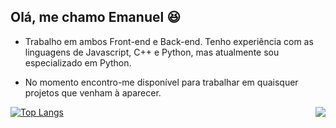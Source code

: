 ## Olá, me chamo Emanuel :laughing:

- Trabalho em ambos Front-end e Back-end. Tenho experiência com as linguagens de Javascript, C++ e Python, mas atualmente sou especializado em Python.

- No momento encontro-me disponível para trabalhar em quaisquer projetos que venham à aparecer.

<div display="flex" justify-items="center">
  
<a href="https://github-readme-stats.vercel.app/api?username=EmanueIDev&show_icons=true&theme=dracula">
  <img align="right" src="https://github-readme-stats.vercel.app/api?username=EmanueIDev&show_icons=true&theme=dracula" />
  </a>
  
[![Top Langs](https://github-readme-stats.vercel.app/api/top-langs/?username=EmanueIDev&layout=compact&theme=dracula)](https://github.com/EmanueIDev/github-readme-stats)


  

  

